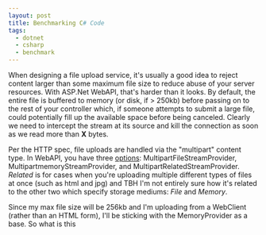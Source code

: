 ```yaml
---
layout: post
title: Benchmarking C# Code
tags:
  - dotnet
  - csharp
  - benchmark
---
```


When designing a file upload service, it's usually a good idea to reject content
larger than some maximum file size to reduce abuse of your server resources.
With ASP.Net WebAPI, that's harder than it looks. By default, the entire file is
buffered to memory (or disk, if > 250kb) before passing on to the rest of
your controller which, if someone attempts to submit a large file, could
potentially fill up the available space before being canceled. Clearly we
need to intercept the stream at its source and kill the connection as soon as
we read more than **X** bytes.

Per the HTTP spec, file uploads are handled via the "multipart" content type.
In WebAPI, you have three [options](http://msdn.microsoft.com/en-us/library/system.net.http.multipartstreamprovider(v=vs.118).aspx):
MultipartFileStreamProvider, MultipartmemoryStreamProvider, and 
MultipartRelatedStreamProvider. *Related* is for cases when you're uploading
multiple different types of files at once (such as html and jpg) and TBH I'm
not entirely sure how it's related to the other two which specify storage
mediums: *File* and *Memory*.

Since my max file size will be 256kb and I'm uploading from a WebClient (rather
than an HTML form), I'll be sticking with the MemoryProvider as a base. So what
is this 